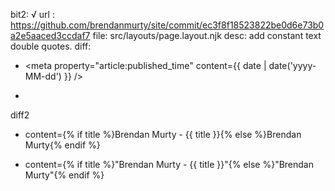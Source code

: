 bit2: √
url : https://github.com/brendanmurty/site/commit/ec3f8f18523822be0d6e73b0a2e5aaced3ccdaf7
file: src/layouts/page.layout.njk
desc: add constant text double quotes.
diff: 

- <meta property="article:published_time" content={{ date | date('yyyy-MM-dd') }} />
+ <meta property="article:published_time" content="{{ date | date('yyyy-MM-dd') }}" />

diff2

- content={% if title %}Brendan Murty - {{ title }}{% else %}Brendan Murty{% endif %}
+ content={% if title %}"Brendan Murty - {{ title }}"{% else %}"Brendan Murty"{% endif %}